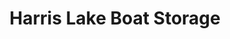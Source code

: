 ---
title: "Harris Lake Boat Storage"
url: /new-hill/harris-lake-boat-storage/
shop: storage rental
---